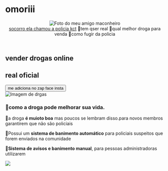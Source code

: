 # omoriii
<!DOCTYPE html>
<html lang="en">
<head>
    <meta charset="UTF-8">
    <meta http-equiv="X-UA-Compatible" content="IE=edge">
    <meta name="viewport" content="width=device-width, initial-scale=1.0">
    <title>Document</title>
</head>
<body>
<head>
  <meta charset="UTF-8">
  <meta name="viewport" content="width=device-width, initial-scale=1.0">
  <meta name="description" content="minha mae me descobriu e agr?">
  <title>como vender drogas online sem problemas real oficial 2023 atualizado</title>
  <link rel="stylesheet" type="text/css" href="style.css">
</head>
<body>
  <header class="cabecalho">
    <img class="cabecalho-imagem" src="20221204_182630 (1).jpg" alt="Foto do meu amigo maconheiro">
    <nav class="cabecalho-menu">
      <a class="cabecalho-menu-item" href="20230116_092931">socorro ela chamou a policia kct</a>
      <a class="cabecalho-menu-item">📌tem qser real</a>
      <a class="cabecalho-menu-item">📌qual melhor droga para venda</a>
      <a class="cabecalho-menu-item">📌como fugir da policia</a>
    </nav>
    </header>
    <main class="conteudo">
    <section class="conteudo-principal">
      <div class="conteudo-principal-escrito">
        <h1 class="conteudo-principal-escrito-titulo">vender drogas online </h1>
        <h2 class="conteudo-principal-escrito-subtitulo">real oficial</h2>
        <button class="conteudo-principal-escrito-botao">me adiciona no zap face insta </button>
      </div>
      <img class="conteudo-principal-imagem"src="20230116_092931" alt="Imagem de drgas">
    </section>
    <section class="conteudo-secundario">
      <h3 class="conteudo-secundario-titulo">📌como a droga pode melhorar sua vida.</h3>
      <p class="conteudo-secundario-paragrafo">📌a droga <strong>é muioto boa</strong>  mas poucos se lembram disso.para novos membros garantirem que não são policiais</p>
      <p class="conteudo-secundario-paragrafo">📌Possui um <strong>sistema de banimento automático</strong> para policiais suspeitos que forem enviados na comunidade</p>
      <p class="conteudo-secundario-paragrafo">📌<strong>Sistema de avisos e banimento manual</strong>, para pessoas administradoras utilizarem</p>
    </section>
  </main>
  <footer class="rodape">
    <img class="rodape-imagem" src="https://www.google.com/url?sa=i&url=https%3A%2F%2Ftwitter.com%2Fcnt_pr%2Fstatus%2F977593052683554817&psig=AOvVaw0ASuKR4UQGVmqlwx8F9ha1&ust=1681917906213000&source=images&cd=vfe&ved=0CBEQjRxqFwoTCICfh9zes_4CFQAAAAAdAAAAABAD"&gt;
  </footer>
</body>

</html>

